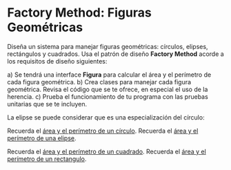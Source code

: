 # Factory Method: Figuras Geométricas
Diseña un sistema para manejar figuras geométricas: círculos, elipses, rectángulos y cuadrados. Usa el patrón de diseño **Factory Method** acorde a los requisitos de diseño siguientes:

a) Se tendrá una interface **Figura** para calcular el área y el perímetro de cada figura geométrica.
b) Crea clases para manejar cada figura geométrica. Revisa el código que se te ofrece, en especial el uso de la herencia.
c) Prueba el funcionamiento de tu programa con las pruebas unitarias que se te incluyen.

La elipse se puede considerar que es una especialización del círculo:

Recuerda el [área y el perímetro de un círculo](https://www.geogebra.org/m/zvdrbpwr).
Recuerda el [área y el perímetro de una elipse](https://www.geogebra.org/m/wekZJJG4).

Recuerda el [área y el perímetro de un cuadrado](https://www.geogebra.org/m/JujCAg6D).
Recuerda el [área y el perímetro de un rectangulo](https://www.geogebra.org/m/v3v8CeDM).
